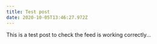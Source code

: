 ```yaml
---
title: Test post
date: 2020-10-05T13:46:27.972Z
---
```

This is a test post to check the feed is working correctly...